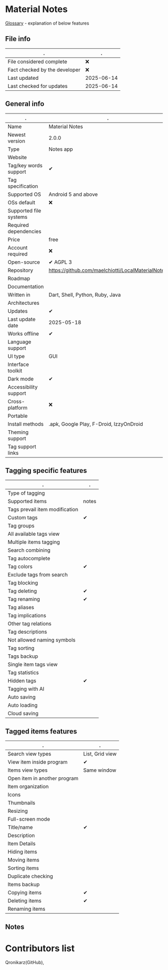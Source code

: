 # Material Notes
[Glossary](glossary.md) - explanation of below features

## File info
. | . |
---|---
File considered complete | ❌
Fact checked by the developer | ❌
Last updated | 2025-06-14
Last checked for updates | 2025-06-14

## General info
. | . |
---|---
Name | Material Notes
Newest version | 2.0.0
Type | Notes app
Website | 
Tag/key words support | ✔
Tag specification | 
Supported OS | Android 5 and above
OSs default | ❌
Supported file systems | 
Required dependencies | 
Price | free
Account required | ❌
Open-source | ✔ AGPL 3
Repository | https://github.com/maelchiotti/LocalMaterialNotes
Roadmap | 
Documentation | 
Written in | Dart, Shell, Python, Ruby, Java
Architectures | 
Updates | ✔
Last update date | 2025-05-18
Works offline | ✔
Language support | 
UI type | GUI
Interface toolkit | 
Dark mode | ✔
Accessibility support | 
Cross-platform | ❌
Portable | 
Install methods | .apk, Google Play, F-Droid, IzzyOnDroid
Theming support | 
Tag support links | 

## Tagging specific features
. | . |
---|---
Type of tagging | 
Supported items | notes
Tags prevail item modification | 
Custom tags | ✔
Tag groups | 
All available tags view | 
Multiple items tagging | 
Search combining | 
Tag autocomplete | 
Tag colors | ✔
Exclude tags from search | 
Tag blocking | 
Tag deleting | ✔
Tag renaming | ✔
Tag aliases | 
Tag implications | 
Other tag relations | 
Tag descriptions | 
Not allowed naming symbols | 
Tag sorting | 
Tags backup | 
Single item tags view | 
Tag statistics | 
Hidden tags | ✔
Tagging with AI | 
Auto saving | 
Auto loading | 
Cloud saving | 

## Tagged items features
. | . |
---|---
Search view types | List, Grid view
View item inside program | ✔
Items view types | Same window
Open item in another program | 
Item organization | 
Icons | 
Thumbnails | 
Resizing | 
Full-screen mode | 
Title/name | ✔
Description | 
Item Details | 
Hiding items | 
Moving items | 
Sorting items | 
Duplicate checking | 
Items backup | 
Copying items | ✔
Deleting items | ✔
Renaming items | 

## Notes


# Contributors list
Qronikarz(GitHub), 
